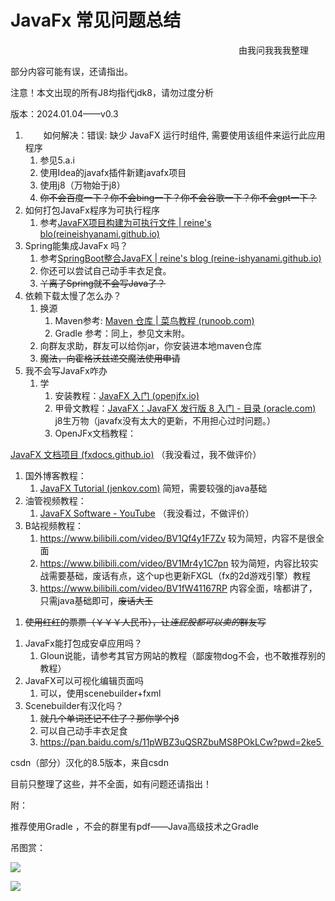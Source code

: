 ﻿# JavaFx 常见问题总结
`													`由我问我我我整理

部分内容可能有误，还请指出。

注意！本文出现的所有J8均指代jdk8，请勿过度分析

版本：2024.01.04——v0.3

1. `	`如何解决：错误: 缺少 JavaFX 运行时组件, 需要使用该组件来运行此应用程序
   1) 参见5.a.i
   1) 使用Idea的javafx插件新建javafx项目
   1) 使用j8（万物始于j8）
   1) ~~你不会百度一下？你不会bing一下？你不会谷歌一下？你不会gpt一下？~~
1. 如何打包JavaFx程序为可执行程序
   1) 参考[JavaFX项目构建为可执行文件 | reine's blo(reineishyanami.github.io)](https://reine-ishyanami.github.io/article/blogs/java/javafxPackage.html)
1. Spring能集成JavaFx 吗？
   1) 参考[SpringBoot整合JavaFX | reine's blog (reine-ishyanami.github.io)](https://reine-ishyanami.github.io/article/blogs/java/javafxSpringboot.html)
   1) 你还可以尝试自己动手丰衣足食。
   1) ~~丫离了Spring就不会写Java了？~~
1. 依赖下载太慢了怎么办？
   1) 换源
      1. Maven参考: [Maven 仓库 | 菜鸟教程 (runoob.com)](https://www.runoob.com/maven/maven-repositories.html)
      1. Gradle 参考：同上，参见文末附。
   1) 向群友求助，群友可以给你jar，你安装进本地maven仓库
   1) ~~魔法，向霍格沃兹递交魔法使用申请~~
1. 我不会写JavaFx咋办
   1) 学
      1. 安装教程：[JavaFX 入门 (openjfx.io)](https://openjfx.io/openjfx-docs/#install-javafx) 
      1. 甲骨文教程：[JavaFX：JavaFX 发行版 8 入门 - 目录 (oracle.com)](https://docs.oracle.com/javase/8/javafx/get-started-tutorial/index.html) j8生万物（javafx没有太大的更新，不用担心过时问题。）
      1. OpenJFx文档教程：

[JavaFX 文档项目 (fxdocs.github.io)](https://fxdocs.github.io/docs/html5/) （我没看过，我不做评价）

1. 国外博客教程：
   1. [JavaFX Tutorial (jenkov.com)](https://jenkov.com/tutorials/javafx/index.html) 简短，需要较强的java基础
1. 油管视频教程：
   1. [JavaFX Software - YouTube](https://www.youtube.com/playlist?list=PL4h6ypqTi3RR_bhBk6PtLfD83YkaJXXxw) （我没看过，不做评价）
1. B站视频教程：
   1. <https://www.bilibili.com/video/BV1Qf4y1F7Zv> 较为简短，内容不是很全面
   1. <https://www.bilibili.com/video/BV1Mr4y1C7pn> 较为简短，内容比较实战需要基础，废话有点，这个up也更新FXGL（fx的2d游戏引擎）教程
   1. <https://www.bilibili.com/video/BV1fW41167RP> 内容全面，啥都讲了，只需java基础即可，~~废话大王~~
1) ~~使用红红的票票（￥￥￥人民币），让*连屁股都可以卖的*群友写~~
1. JavaFx能打包成安卓应用吗？
   1) Gloun说能，请参考其官方网站的教程（鄙废物dog不会，也不敢推荐别的教程）
1. JavaFX可以可视化编辑页面吗
   1) 可以，使用scenebuilder+fxml
1. Scenebuilder有汉化吗？
   1) ~~就几个单词还记不住了？那你学个j8~~
   1) 可以自己动手丰衣足食
   1) https://pan.baidu.com/s/11pWBZ3uQSRZbuMS8POkLCw?pwd=2ke5 

csdn（部分）汉化的8.5版本，来自csdn 

目前只整理了这些，并不全面，如有问题还请指出！

附：

推荐使用Gradle ，不会的群里有pdf——Java高级技术之Gradle








吊图赏：

![](8882334c19964ccc94feca5d32eafde2.001.png) 

![](8882334c19964ccc94feca5d32eafde2.002.jpeg)
